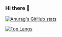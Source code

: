 ### Hi there 👋
[![Anurag's GitHub stats](https://github-readme-stats.vercel.app/api?username=SUtengda)](https://github.com/anuraghazra/github-readme-stats)

[![Top Langs](https://github-readme-stats.vercel.app/api/top-langs/?username=SUtengda)](https://github.com/anuraghazra/github-readme-stats)

<!--
**SUtengda/SUtengda** is a ✨ _special_ ✨ repository because its `README.md` (this file) appears on your GitHub profile.

Here are some ideas to get you started:

- 🔭 I’m currently working on ...
- 🌱 I’m currently learning ...
- 👯 I’m looking to collaborate on ...
- 🤔 I’m looking for help with ...
- 💬 Ask me about ...
- 📫 How to reach me: ...
- 😄 Pronouns: ...
- ⚡ Fun fact: ...
-->
